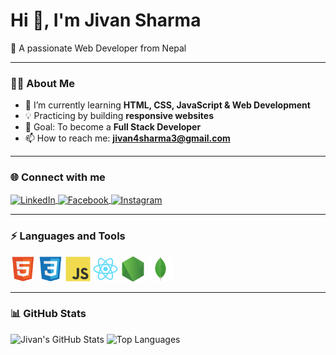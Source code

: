 # Hi 👋, I'm Jivan Sharma  
🌱 A passionate Web Developer from Nepal  

---

### 👨‍💻 About Me
- 🔭 I’m currently learning **HTML, CSS, JavaScript & Web Development**  
- 💡 Practicing by building **responsive websites**  
- 🎯 Goal: To become a **Full Stack Developer**  
- 📫 How to reach me: **jivan4sharma3@gmail.com**

---

### 🌐 Connect with me
<p align="left">
<a href="https://www.linkedin.com/in/jivan-sharma-3133b832b/" target="_blank">
  <img align="center" src="https://raw.githubusercontent.com/rahuldkjain/github-profile-readme-generator/master/src/images/icons/Social/linked-in-alt.svg" alt="LinkedIn" height="40" width="40" />
</a>
<a href="https://www.facebook.com/sharma.jivan.2025/" target="_blank">
  <img align="center" src="https://raw.githubusercontent.com/rahuldkjain/github-profile-readme-generator/master/src/images/icons/Social/facebook.svg" alt="Facebook" height="40" width="40" />
</a>
<a href="https://www.instagram.com/jivan7sharma8/" target="_blank">
  <img align="center" src="https://raw.githubusercontent.com/rahuldkjain/github-profile-readme-generator/master/src/images/icons/Social/instagram.svg" alt="Instagram" height="40" width="40" />
</a>
</p>

---

### ⚡ Languages and Tools
<p align="left"> 
  <img src="https://raw.githubusercontent.com/devicons/devicon/master/icons/html5/html5-original.svg" alt="HTML5" width="40" height="40"/> 
  <img src="https://raw.githubusercontent.com/devicons/devicon/master/icons/css3/css3-original.svg" alt="CSS3" width="40" height="40"/> 
  <img src="https://raw.githubusercontent.com/devicons/devicon/master/icons/javascript/javascript-original.svg" alt="JavaScript" width="40" height="40"/> 
  <img src="https://raw.githubusercontent.com/devicons/devicon/master/icons/react/react-original.svg" alt="React" width="40" height="40"/> 
  <img src="https://raw.githubusercontent.com/devicons/devicon/master/icons/nodejs/nodejs-original.svg" alt="Node.js" width="40" height="40"/> 
  <img src="https://raw.githubusercontent.com/devicons/devicon/master/icons/mongodb/mongodb-original.svg" alt="MongoDB" width="40" height="40"/> 
</p>

---

### 📊 GitHub Stats

<p align="left">
  <img src="https://github-readme-stats.vercel.app/api?username=jivan4sharma3&show_icons=true&theme=tokyonight&count_private=true" alt="Jivan's GitHub Stats" width="49%" />
  <img src="https://github-readme-stats.vercel.app/api/top-langs/?username=jivan4sharma3&layout=compact&theme=tokyonight&langs_count=6" alt="Top Languages" width="49%" />
</p>


